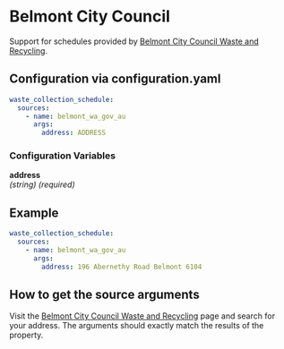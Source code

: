 # Belmont City Council

Support for schedules provided by [Belmont City Council Waste and Recycling](https://www.belmont.wa.gov.au/live/at-your-place/bins,-waste-and-recycling).

## Configuration via configuration.yaml

```yaml
waste_collection_schedule:
  sources:
    - name: belmont_wa_gov_au
      args:
        address: ADDRESS
```

### Configuration Variables

**address**<br>
*(string) (required)*

## Example

```yaml
waste_collection_schedule:
  sources:
    - name: belmont_wa_gov_au
      args:
        address: 196 Abernethy Road Belmont 6104
```

## How to get the source arguments

Visit the [Belmont City Council Waste and Recycling](https://www.belmont.wa.gov.au/live/at-your-place/bins,-waste-and-recycling) page and search for your address. The arguments should exactly match the results of the property.